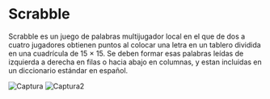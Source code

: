 # Scrabble

  Scrabble es un juego de palabras multijugador local en el que de dos a cuatro jugadores obtienen puntos al colocar una letra en un tablero dividida en una cuadrícula de 15 × 15. Se deben formar esas palabras leídas de izquierda a derecha en filas o hacia abajo en columnas, y estan incluidas en un diccionario estándar en español.

![Captura](https://user-images.githubusercontent.com/38967981/55663341-134fe180-57da-11e9-99a6-1f23ce58be16.PNG)
![Captura2](https://user-images.githubusercontent.com/38967981/55663343-164ad200-57da-11e9-8a76-afb5eb3109a0.PNG)
